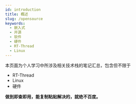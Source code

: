 ```yaml
---
id: introduction
title: 概述
slug: /opensource
keywords:
  - 嵌入式
  - 开源
  - 软件
  - 硬件
  - RT-Thread
  - Linux
---
```


本页面为个人学习中所涉及相关技术栈的笔记汇总，包含但不限于

- RT-Thread
- Linux
- 硬件

**做到即查即用，能复制粘贴解决的，就绝不百度。**
